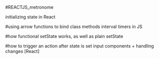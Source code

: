 #REACTJS_metronome

initializing state in React

#using arrow functions to bind class methods
interval timers in JS

#how functional setState works, as well as plain setState

#how to trigger an action after state is set
input components + handling changes [React]
